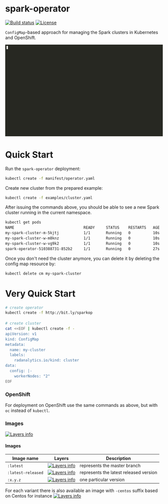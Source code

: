 # spark-operator

[![Build status](https://travis-ci.org/Jiri-Kremser/spark-operator.svg?branch=master)](https://travis-ci.org/Jiri-Kremser/spark-operator)
[![License](https://img.shields.io/badge/license-Apache--2.0-blue.svg)](http://www.apache.org/licenses/LICENSE-2.0)

`ConfigMap`-based approach for managing the Spark clusters in Kubernetes and OpenShift.

<!--
asciinema rec -i 3
docker run -\-rm -v $PWD:/data asciinema/asciicast2gif -s 1.18 -w 104 -h 27 -t monokai 189204.cast demo.gif
-->
[![Watch the full asciicast](./ascii.gif)](https://asciinema.org/a/189204?&cols=104&rows=27&theme=monokai)


# Quick Start

Run the `spark-operator` deployment:
```bash
kubectl create -f manifest/operator.yaml
```

Create new cluster from the prepared example:

```bash
kubectl create -f examples/cluster.yaml
```

After issuing the commands above, you should be able to see a new Spark cluster running in the current namespace.

```bash
kubectl get pods
NAME                               READY     STATUS    RESTARTS   AGE
my-spark-cluster-m-5kjtj           1/1       Running   0          10s
my-spark-cluster-w-m8knz           1/1       Running   0          10s
my-spark-cluster-w-vg9k2           1/1       Running   0          10s
spark-operator-510388731-852b2     1/1       Running   0          27s
```

Once you don't need the cluster anymore, you can delete it by deleting the config map resource by:
```bash
kubectl delete cm my-spark-cluster
```

# Very Quick Start

```bash
# create operator
kubectl create -f http://bit.ly/sparkop

# create cluster
cat <<EOF | kubectl create -f -
apiVersion: v1
kind: ConfigMap
metadata:
  name: my-cluster
  labels:
    radanalytics.io/kind: cluster
data:
  config: |-
    workerNodes: "2"
EOF
```

### OpenShift

For deployment on OpenShift use the same commands as above, but with `oc` instead of `kubectl`.

### Images


[![Layers info](https://images.microbadger.com/badges/image/jkremser/spark-operator:latest-released-centos.svg)](https://microbadger.com/images/jkremser/spark-operator:latest-released-centos) 

#### Images

Image name         | Layers | Description
------------------ | ------ | -----------
`:latest`          | [![Layers info](https://images.microbadger.com/badges/image/jkremser/spark-operator:latest.svg)](https://microbadger.com/images/jkremser/spark-operator:latest) | represents the master branch
`:latest-released` | [![Layers info](https://images.microbadger.com/badges/image/jkremser/spark-operator:latest-released.svg)](https://microbadger.com/images/jkremser/spark-operator:latest-released) | represents the latest released version
`:x.y.z`           | [![Layers info](https://images.microbadger.com/badges/image/jkremser/spark-operator:0.1.3.svg)](https://microbadger.com/images/jkremser/spark-operator:0.1.3) | one particular version

For each variant there is also available an image with `-centos` suffix based on Centos for instance [![Layers info](https://images.microbadger.com/badges/image/jkremser/spark-operator:latest-released-centos.svg)](https://microbadger.com/images/jkremser/spark-operator:latest-released-centos)
